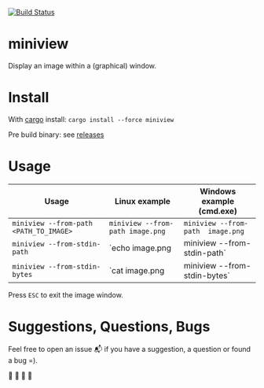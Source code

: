 [![Build Status](https://travis-ci.org/foresterre/miniview.svg?branch=master)](https://travis-ci.org/foresterre/miniview)

# miniview

Display an image within a (graphical) window.


# Install

With [cargo](https://crates.io/crates/miniview) install: `cargo install --force miniview`

Pre build binary: see [releases](https://github.com/foresterre/miniview/releases)


# Usage

| Usage | Linux example | Windows example (cmd.exe) |
|----------------------------------------|------------------------------------------------|------------------------------------------------|
| `miniview --from-path <PATH_TO_IMAGE>` | `miniview --from-path image.png` | `miniview --from-path  image.png` |
| `miniview --from-stdin-path` | `echo image.png | miniview --from-stdin-path`  | `echo image.png | miniview --from-stdin-path` |
| `miniview --from-stdin-bytes` | `cat image.png | miniview --from-stdin-bytes` | `type image.png | miniview --from-stdin-bytes` |

Press `ESC` to exit the image window.

# Suggestions, Questions, Bugs

Feel free to open an issue :mailbox_with_mail: if you have a suggestion, a question or found a bug =).

:guitar: :trumpet: :violin: :saxophone:
